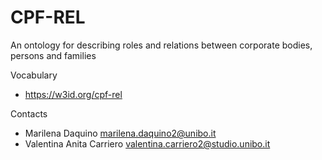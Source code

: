 CPF-REL
=======

An ontology for describing roles and relations between corporate bodies, persons and families

Vocabulary
* https://w3id.org/cpf-rel

Contacts
* Marilena Daquino <marilena.daquino2@unibo.it>
* Valentina Anita Carriero <valentina.carriero2@studio.unibo.it>
